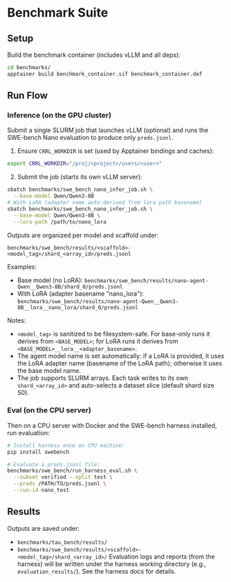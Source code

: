 # Benchmark Suite

## Setup

Build the benchmark container (includes vLLM and all deps):

```bash
cd benchmarks/
apptainer build benchmark_container.sif benchmark_container.def
```

## Run Flow

### Inference (on the GPU cluster)

Submit a single SLURM job that launches vLLM (optional) and runs the SWE-bench Nano evaluation to produce only `preds.jsonl`.

1) Ensure `CRRL_WORKDIR` is set (used by Apptainer bindings and caches):
```bash
export CRRL_WORKDIR="/proj/<project>/users/<user>"
```

2) Submit the job (starts its own vLLM server):
```bash
sbatch benchmarks/swe_bench_nano_infer_job.sh \
  --base-model Qwen/Qwen3-8B
# With LoRA (adapter name auto-derived from lora path basename)
sbatch benchmarks/swe_bench_nano_infer_job.sh \
  --base-model Qwen/Qwen3-8B \
  --lora-path /path/to/nano_lora
```

Outputs are organized per model and scaffold under:

```
benchmarks/swe_bench/results/<scaffold>-<model_tag>/shard_<array_id>/preds.jsonl
```

Examples:
- Base model (no LoRA): `benchmarks/swe_bench/results/nano-agent-Qwen__Qwen3-8B/shard_0/preds.jsonl`
- With LoRA (adapter basename "nano_lora"):
  `benchmarks/swe_bench/results/nano-agent-Qwen__Qwen3-8B__lora__nano_lora/shard_0/preds.jsonl`

Notes:
- `<model_tag>` is sanitized to be filesystem-safe. For base-only runs it derives from `<BASE_MODEL>`; for LoRA runs it derives from `<BASE_MODEL>__lora__<adapter_basename>`.
- The agent model name is set automatically: if a LoRA is provided, it uses the LoRA adapter name (basename of the LoRA path); otherwise it uses the base model name.
- The job supports SLURM arrays. Each task writes to its own `shard_<array_id>` and auto-selects a dataset slice (default shard size 50).

### Eval (on the CPU server)

Then on a CPU server with Docker and the SWE-bench harness installed, run evaluation:
```bash
# Install harness once on CPU machine:
pip install swebench

# Evaluate a preds.jsonl file:
benchmarks/swe_bench/run_harness_eval.sh \
  --subset verified --split test \
  --preds /PATH/TO/preds.jsonl \
  --run-id nano_test
```

## Results

Outputs are saved under:
- `benchmarks/tau_bench/results/`
- `benchmarks/swe_bench/results/<scaffold>-<model_tag>/shard_<array_id>/`
Evaluation logs and reports (from the harness) will be written under the harness working directory (e.g., `evaluation_results/`). See the harness docs for details.